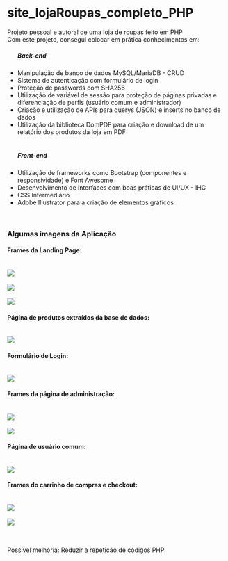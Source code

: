 # site_lojaRoupas_completo_PHP
Projeto pessoal e autoral de uma loja de roupas feito em PHP
</br>
Com este projeto, consegui colocar em prática conhecimentos em:
<ul>
  <h5>Back-end</h5>
  <li>Manipulação de banco de dados MySQL/MariaDB - CRUD</li>
  <li>Sistema de autenticação com formulário de login</li>
  <li>Proteção de passwords com SHA256</li>
  <li>Utilização de variável de sessão para proteção de páginas privadas e diferenciação de perfis (usuário comum e administrador)</li>
  <li>Criação e utilização de APIs para querys (JSON) e inserts no banco de dados</li>
  <li>Utilização da biblioteca DomPDF para criação e download de um relatório dos produtos da loja em PDF</li>
  </br>
  <h5>Front-end</h5>
  <li>Utilização de frameworks como Bootstrap (componentes e responsividade) e Font Awesome</li>
  <li>Desenvolvimento de interfaces com boas práticas de UI/UX - IHC</li>
  <li>CSS Intermediário</li>
  <li>Adobe Illustrator para a criação de elementos gráficos</li>
</ul>

</br>
<h3>Algumas imagens da Aplicação</h3>
<h4>Frames da Landing Page:</h4>
</br>
<img src="https://github.com/enriconunes/site_lojaRoupas_completo_PHP/assets/75801762/52b8fb80-a3f9-41df-8a26-907259ca9e04"/>
</br></br>
<img src="https://github.com/enriconunes/site_lojaRoupas_completo_PHP/assets/75801762/dd09f8a9-0530-4725-8e26-6eda7e40a9ad"/>
</br></br>
<img src="https://github.com/enriconunes/site_lojaRoupas_completo_PHP/assets/75801762/d9a4d470-bda3-4cc6-85b8-52fcfdfcad32"/>

</br>
<h4>Página de produtos extraídos da base de dados:</h4>
</br>
<img src="https://github.com/enriconunes/site_lojaRoupas_completo_PHP/assets/75801762/e4b5765a-2be0-48bc-b5f3-c70b0f3882c5"/>

</br>
<h4>Formulário de Login:</h4>
</br>
<img src="https://github.com/enriconunes/site_lojaRoupas_completo_PHP/assets/75801762/08192540-2efa-4f41-90dd-81abeff1a299"/>

</br>
<h4>Frames da página de administração:</h4>
</br>
<img src="https://github.com/enriconunes/site_lojaRoupas_completo_PHP/assets/75801762/cade1c6e-901a-41ac-bbd6-ef4f3302ee13"/>
</br></br>
<img src="https://github.com/enriconunes/site_lojaRoupas_completo_PHP/assets/75801762/4e16d748-042c-4bc2-9d91-e2cc2d7a9be4"/>

</br>
<h4>Página de usuário comum:</h4>
</br>
<img src="https://github.com/enriconunes/site_lojaRoupas_completo_PHP/assets/75801762/1c894aa9-a4dd-4edd-83da-15d2d3477352"/>

</br>
<h4>Frames do carrinho de compras e checkout:</h4>
</br>
<img src="https://github.com/enriconunes/site_lojaRoupas_completo_PHP/assets/75801762/72916b3e-cfb6-4859-9686-b6fcb1d506a6"/>
</br></br>
<img src="https://github.com/enriconunes/site_lojaRoupas_completo_PHP/assets/75801762/f0f3e282-2f13-4aad-ab35-c62394966d83"/>

</br></br>
Possível melhoria: Reduzir a repetição de códigos PHP.
